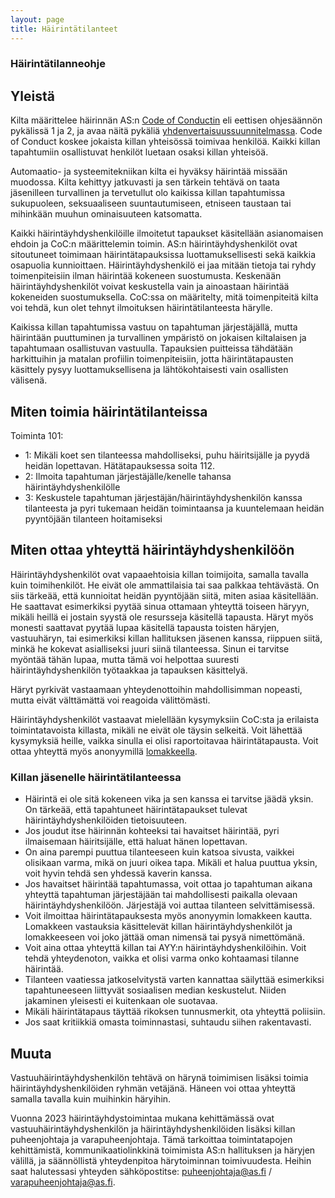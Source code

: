 ```yaml
---
layout: page
title: Häirintätilanteet
---
```


### Häirintätilanneohje

## Yleistä


Kilta määrittelee häirinnän AS:n [Code of Conductin](https://as.fi/kilta/code_of_conduct.html) eli eettisen ohjesäännön pykälissä 1 ja 2, ja avaa näitä pykäliä [yhdenvertaisuussuunnitelmassa](https://as.fi/kilta/yhdenvertaisuussuunnitelma.html). Code of Conduct koskee jokaista killan yhteisössä toimivaa henkilöä. Kaikki killan tapahtumiin osallistuvat henkilöt luetaan osaksi killan yhteisöä. 

Automaatio- ja systeemitekniikan kilta ei hyväksy häirintää missään muodossa. Kilta kehittyy jatkuvasti ja sen tärkein tehtävä on taata jäsenilleen turvallinen ja tervetullut olo kaikissa killan tapahtumissa sukupuoleen, seksuaaliseen suuntautumiseen, etniseen taustaan tai mihinkään muuhun ominaisuuteen katsomatta.

Kaikki häirintäyhdyshenkilöille ilmoitetut tapaukset käsitellään asianomaisen ehdoin ja CoC:n määrittelemin toimin. AS:n häirintäyhdyshenkilöt ovat sitoutuneet toimimaan häirintätapauksissa luottamuksellisesti sekä kaikkia osapuolia kunnioittaen. Häirintäyhdyshenkilö ei jaa mitään tietoja tai ryhdy toimenpiteisiin ilman häirintää kokeneen suostumusta. Keskenään häirintäyhdyshenkilöt voivat keskustella vain ja ainoastaan häirintää kokeneiden suostumuksella. CoC:ssa on määritelty, mitä toimenpiteitä kilta voi tehdä, kun olet tehnyt ilmoituksen häirintätilanteesta härylle. 

Kaikissa killan tapahtumissa vastuu on tapahtuman järjestäjällä, mutta häirintään puuttuminen ja turvallinen ympäristö on jokaisen kiltalaisen ja tapahtumaan osallistuvan vastuulla. Tapauksien puitteissa tähdätään harkittuihin ja matalan profiilin toimenpiteisiin, jotta häirintätapausten käsittely pysyy luottamuksellisena ja lähtökohtaisesti vain osallisten välisenä.

## Miten toimia häirintätilanteissa

Toiminta 101:
- 1: Mikäli koet sen tilanteessa mahdolliseksi, puhu häiritsijälle ja pyydä heidän lopettavan. Hätätapauksessa soita 112.
- 2: Ilmoita tapahtuman järjestäjälle/kenelle tahansa häirintäyhdyshenkilölle
- 3: Keskustele tapahtuman järjestäjän/häirintäyhdyshenkilön kanssa tilanteesta ja pyri tukemaan heidän toimintaansa ja kuuntelemaan heidän pyyntöjään tilanteen hoitamiseksi

## Miten ottaa yhteyttä häirintäyhdyshenkilöön

Häirintäyhdyshenkilöt ovat vapaaehtoisia killan toimijoita, samalla tavalla kuin toimihenkilöt. He eivät ole ammattilaisia tai saa palkkaa tehtävästä. On siis tärkeää, että kunnioitat heidän pyyntöjään siitä, miten asiaa käsitellään. He saattavat esimerkiksi pyytää sinua ottamaan yhteyttä toiseen häryyn, mikäli heillä ei jostain syystä ole resursseja käsitellä tapausta. Häryt myös monesti saattavat pyytää lupaa käsitellä tapausta toisten häryjen, vastuuhäryn, tai esimerkiksi killan hallituksen jäsenen kanssa, riippuen siitä, minkä he kokevat asialliseksi juuri siinä tilanteessa. Sinun ei tarvitse myöntää tähän lupaa, mutta tämä voi helpottaa suuresti häirintäyhdyshenkilön työtaakkaa ja tapauksen käsittelyä. 

Häryt pyrkivät vastaamaan yhteydenottoihin mahdollisimman nopeasti, mutta eivät välttämättä voi reagoida välittömästi.

Häirintäyhdyshenkilöt vastaavat mielellään kysymyksiin CoC:sta ja erilaista toimintatavoista killasta, mikäli ne eivät ole täysin selkeitä. Voit lähettää kysymyksiä heille, vaikka sinulla ei olisi raportoitavaa häirintätapausta. Voit ottaa yhteyttä myös anonyymillä 
[lomakkeella](https://forms.gle/ZsDiCTF9WhabRn8UA).


### Killan jäsenelle häirintätilanteessa

- Häirintä ei ole sitä kokeneen vika ja sen kanssa ei tarvitse jäädä yksin. On tärkeää, että tapahtuneet häirintätapaukset tulevat häirintäyhdyshenkilöiden tietoisuuteen.
- Jos joudut itse häirinnän kohteeksi tai havaitset häirintää, pyri ilmaisemaan häiritsijälle, että haluat hänen lopettavan.
- On aina parempi puuttua tilanteeseen kuin katsoa sivusta, vaikkei olisikaan varma, mikä on juuri oikea tapa. Mikäli et halua puuttua yksin, voit hyvin tehdä sen yhdessä kaverin kanssa.
- Jos havaitset häirintää tapahtumassa, voit ottaa jo tapahtuman aikana yhteyttä tapahtuman järjestäjään tai mahdollisesti paikalla olevaan häirintäyhdyshenkilöön. Järjestäjä voi auttaa tilanteen selvittämisessä.
- Voit ilmoittaa häirintätapauksesta myös anonyymin lomakkeen kautta. Lomakkeen vastauksia käsittelevät killan häirintäyhdyshenkilöt ja lomakkeeseen voi joko jättää oman nimensä tai pysyä nimettömänä.  
- Voit aina ottaa yhteyttä killan tai AYY:n häirintäyhdyshenkilöihin. Voit tehdä yhteydenoton, vaikka et olisi varma onko kohtaamasi tilanne häirintää. 
- Tilanteen vaatiessa jatkoselvitystä varten kannattaa säilyttää esimerkiksi tapahtuneeseen liittyvät sosiaalisen median keskustelut. Niiden jakaminen yleisesti ei kuitenkaan ole suotavaa.
- Mikäli häirintätapaus täyttää rikoksen tunnusmerkit, ota yhteyttä poliisiin.
- Jos saat kritiikkiä omasta toiminnastasi, suhtaudu siihen rakentavasti.

## Muuta


Vastuuhäirintäyhdyshenkilön tehtävä on härynä toimimisen lisäksi toimia häirintäyhdyshenkilöiden ryhmän vetäjänä. Häneen voi ottaa yhteyttä samalla tavalla kuin muihinkin häryihin. 

Vuonna 2023 häirintäyhdystoimintaa mukana kehittämässä ovat vastuuhäirintäyhdyshenkilön ja häirintäyhdyshenkilöiden lisäksi killan puheenjohtaja ja varapuheenjohtaja. Tämä tarkoittaa toimintatapojen kehittämistä, kommunikaatiolinkkinä toimimista AS:n hallituksen ja häryjen välillä, ja säännöllistä yhteydenpitoa härytoiminnan toimivuudesta. Heihin saat halutessasi yhteyden sähköpostitse: puheenjohtaja@as.fi / varapuheenjohtaja@as.fi.

